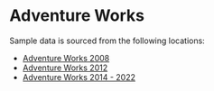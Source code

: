 # Adventure Works

Sample data is sourced from the following locations:
- [Adventure Works 2008](https://github.com/Microsoft/sql-server-samples/releases/tag/adventureworks2008r2)
- [Adventure Works 2012](https://github.com/Microsoft/sql-server-samples/releases/tag/adventureworks2012)
- [Adventure Works 2014 - 2022](https://github.com/Microsoft/sql-server-samples/releases/tag/adventureworks)
